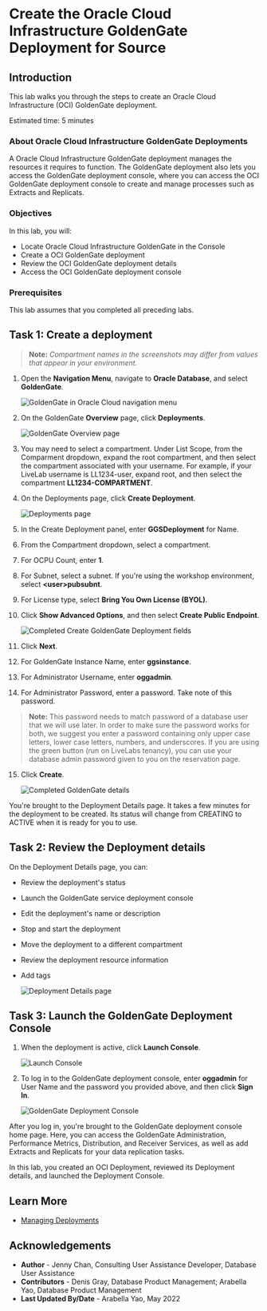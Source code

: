 # Create the Oracle Cloud Infrastructure GoldenGate Deployment for Source

## Introduction

This lab walks you through the steps to create an Oracle Cloud Infrastructure (OCI) GoldenGate deployment.

Estimated time: 5 minutes

### About Oracle Cloud Infrastructure GoldenGate Deployments

A Oracle Cloud Infrastructure GoldenGate deployment manages the resources it requires to function. The GoldenGate deployment also lets you access the GoldenGate deployment console, where you can access the OCI GoldenGate deployment console to create and manage processes such as Extracts and Replicats.

### Objectives

In this lab, you will:
* Locate Oracle Cloud Infrastructure GoldenGate in the Console
* Create a OCI GoldenGate deployment
* Review the OCI GoldenGate deployment details
* Access the OCI GoldenGate deployment console

### Prerequisites

This lab assumes that you completed all preceding labs.

## Task 1: Create a deployment

> **Note:** *Compartment names in the screenshots may differ from values that appear in your environment.*

1.  Open the **Navigation Menu**, navigate to **Oracle Database**, and select **GoldenGate**.

    ![GoldenGate in Oracle Cloud navigation menu](images/database-goldengate.png " ")

2.  On the GoldenGate **Overview** page, click **Deployments**.

    ![GoldenGate Overview page](images/01-02-ggs-overview.png " ")

3.  You may need to select a compartment. Under List Scope, from the Comparment dropdown, expand the root compartment, and then select the compartment associated with your username. For example, if your LiveLab username is LL1234-user, expand root, and then select the compartment **LL1234-COMPARTMENT**.

4.  On the Deployments page, click **Create Deployment**.

    ![Deployments page](images/01-02-01.png "")

5.  In the Create Deployment panel, enter **GGSDeployment** for Name.

6.  From the Compartment dropdown, select a compartment.

7.  For OCPU Count, enter **1**.

8.  For Subnet, select a subnet. If you're using the workshop environment, select **&lt;user&gt;pubsubnt**.

9.  For License type, select **Bring You Own License (BYOL)**.

10. Click **Show Advanced Options**, and then select **Create Public Endpoint**.

    ![Completed Create GoldenGate Deployment fields](images/01-09.png " ")

11. Click **Next**.

12. For GoldenGate Instance Name, enter **ggsinstance**.

13. For Administrator Username, enter **oggadmin**.

14. For Administrator Password, enter a password. Take note of this password.

>**Note:** This password needs to match password of a database user that we will use later. In order to make sure the password works for both, we suggest you enter a password containing only upper case letters, lower case letters, numbers, and underscores. If you are using the green button (run on LiveLabs tenancy), you can use your database admin password given to you on the reservation page.

15. Click **Create**.

    ![Completed GoldenGate details](images/02-13.png " ")

You're brought to the Deployment Details page. It takes a few minutes for the deployment to be created. Its status will change from CREATING to ACTIVE when it is ready for you to use.

## Task 2: Review the Deployment details

On the Deployment Details page, you can:

* Review the deployment's status
* Launch the GoldenGate service deployment console
* Edit the deployment's name or description
* Stop and start the deployment
* Move the deployment to a different compartment
* Review the deployment resource information
* Add tags

    ![Deployment Details page](images/02-01-deployment-details.png " ")

## Task 3: Launch the GoldenGate Deployment Console

1. When the deployment is active, click **Launch Console**.

    ![Launch Console](images/03-01.png " ")

2. To log in to the GoldenGate deployment console, enter **oggadmin** for User Name and the password you provided above, and then click **Sign In**.

    ![GoldenGate Deployment Console](images/02-02.png " ")

After you log in, you're brought to the GoldenGate deployment console home page. Here, you can access the GoldenGate Administration, Performance Metrics, Distribution, and Receiver Services, as well as add Extracts and Replicats for your data replication tasks.

In this lab, you created an OCI Deployment, reviewed its Deployment details, and launched the Deployment Console.

## Learn More

* [Managing Deployments](https://docs.oracle.com/en/cloud/paas/goldengate-service/using/deployments.html)

## Acknowledgements
* **Author** - Jenny Chan, Consulting User Assistance Developer, Database User Assistance
* **Contributors** -  Denis Gray, Database Product Management; Arabella Yao, Database Product Management
* **Last Updated By/Date** - Arabella Yao, May 2022
